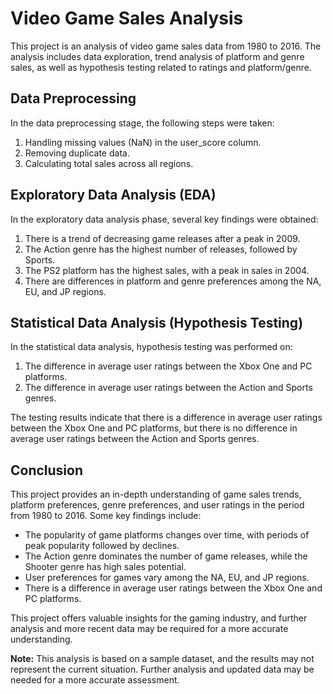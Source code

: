 # Video Game Sales Analysis

This project is an analysis of video game sales data from 1980 to 2016. The analysis includes data exploration, trend analysis of platform and genre sales, as well as hypothesis testing related to ratings and platform/genre.

## Data Preprocessing

In the data preprocessing stage, the following steps were taken:

1. Handling missing values (NaN) in the user_score column.
2. Removing duplicate data.
3. Calculating total sales across all regions.

## Exploratory Data Analysis (EDA)

In the exploratory data analysis phase, several key findings were obtained:

1. There is a trend of decreasing game releases after a peak in 2009.
2. The Action genre has the highest number of releases, followed by Sports.
3. The PS2 platform has the highest sales, with a peak in sales in 2004.
4. There are differences in platform and genre preferences among the NA, EU, and JP regions.

## Statistical Data Analysis (Hypothesis Testing)

In the statistical data analysis, hypothesis testing was performed on:

1. The difference in average user ratings between the Xbox One and PC platforms.
2. The difference in average user ratings between the Action and Sports genres.

The testing results indicate that there is a difference in average user ratings between the Xbox One and PC platforms, but there is no difference in average user ratings between the Action and Sports genres.

## Conclusion

This project provides an in-depth understanding of game sales trends, platform preferences, genre preferences, and user ratings in the period from 1980 to 2016. Some key findings include:

- The popularity of game platforms changes over time, with periods of peak popularity followed by declines.
- The Action genre dominates the number of game releases, while the Shooter genre has high sales potential.
- User preferences for games vary among the NA, EU, and JP regions.
- There is a difference in average user ratings between the Xbox One and PC platforms.

This project offers valuable insights for the gaming industry, and further analysis and more recent data may be required for a more accurate understanding.

**Note:** This analysis is based on a sample dataset, and the results may not represent the current situation. Further analysis and updated data may be needed for a more accurate assessment.
